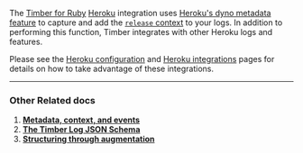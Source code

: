 The [Timber for Ruby](https://github.com/timberio/timber-ruby) [Heroku](https://heroku.com) integration uses [Heroku's dyno metadata feature](https://devcenter.heroku.com/articles/dyno-metadata) to capture and add the [`release` context]() to your logs. In addition to performing this function, Timber integrates with other Heroku logs and features.

Please see the [Heroku configuration](/docs/platforms/heroku/configuration) and [Heroku integrations](/docs/platforms/heroku/integrations) pages for details on how to take advantage of these integrations.

---

### Other Related docs

1. [**Metadata, context, and events**](/docs/concepts/metadata-context-and-events)
2. [**The Timber Log JSON Schema**](/docs/concepts/log-json-schema)
3. [**Structuring through augmentation**](/docs/concepts/structuring-through-augmentation)
